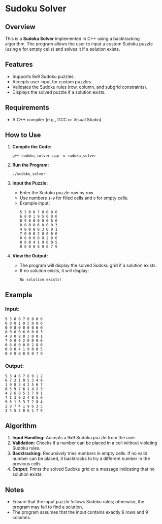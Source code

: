 # Sudoku Solver

## Overview
This is a **Sudoku Solver** implemented in C++ using a backtracking algorithm. The program allows the user to input a custom Sudoku puzzle (using `0` for empty cells) and solves it if a solution exists.

## Features
- Supports 9x9 Sudoku puzzles.
- Accepts user input for custom puzzles.
- Validates the Sudoku rules (row, column, and subgrid constraints).
- Displays the solved puzzle if a solution exists.

## Requirements
- A C++ compiler (e.g., GCC or Visual Studio).

## How to Use
1. **Compile the Code:**
   ```
   g++ sudoku_solver.cpp -o sudoku_solver
   ```

2. **Run the Program:**
   ```
   ./sudoku_solver
   ```

3. **Input the Puzzle:**
   - Enter the Sudoku puzzle row by row.
   - Use numbers `1-9` for filled cells and `0` for empty cells.
   - Example input:
     ```
     5 3 0 0 7 0 0 0 0
     6 0 0 1 9 5 0 0 0
     0 9 8 0 0 0 0 6 0
     8 0 0 0 6 0 0 0 3
     4 0 0 8 0 3 0 0 1
     7 0 0 0 2 0 0 0 6
     0 6 0 0 0 0 2 8 0
     0 0 0 4 1 9 0 0 5
     0 0 0 0 8 0 0 7 9
     ```

4. **View the Output:**
   - The program will display the solved Sudoku grid if a solution exists.
   - If no solution exists, it will display:
     ```
     No solution exists!
     ```

## Example
### Input:
```
5 3 0 0 7 0 0 0 0
6 0 0 1 9 5 0 0 0
0 9 8 0 0 0 0 6 0
8 0 0 0 6 0 0 0 3
4 0 0 8 0 3 0 0 1
7 0 0 0 2 0 0 0 6
0 6 0 0 0 0 2 8 0
0 0 0 4 1 9 0 0 5
0 0 0 0 8 0 0 7 9
```

### Output:
```
5 3 4 6 7 8 9 1 2
6 7 2 1 9 5 3 4 8
1 9 8 3 4 2 5 6 7
8 5 9 7 6 1 4 2 3
4 2 6 8 5 3 7 9 1
7 1 3 9 2 4 8 5 6
9 6 1 5 3 7 2 8 4
2 8 7 4 1 9 6 3 5
3 4 5 2 8 6 1 7 9
```

## Algorithm
1. **Input Handling:** Accepts a 9x9 Sudoku puzzle from the user.
2. **Validation:** Checks if a number can be placed in a cell without violating Sudoku rules.
3. **Backtracking:** Recursively tries numbers in empty cells. If no valid number can be placed, it backtracks to try a different number in the previous cells.
4. **Output:** Prints the solved Sudoku grid or a message indicating that no solution exists.

## Notes
- Ensure that the input puzzle follows Sudoku rules; otherwise, the program may fail to find a solution.
- The program assumes that the input contains exactly 9 rows and 9 columns.




